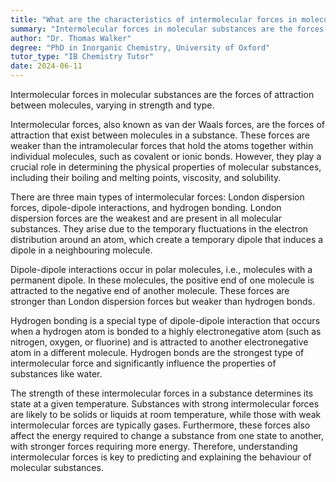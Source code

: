 ```yaml
---
title: "What are the characteristics of intermolecular forces in molecular substances?"
summary: "Intermolecular forces in molecular substances are the forces of attraction between molecules, varying in strength and type."
author: "Dr. Thomas Walker"
degree: "PhD in Inorganic Chemistry, University of Oxford"
tutor_type: "IB Chemistry Tutor"
date: 2024-06-11
---
```


Intermolecular forces in molecular substances are the forces of attraction between molecules, varying in strength and type.

Intermolecular forces, also known as van der Waals forces, are the forces of attraction that exist between molecules in a substance. These forces are weaker than the intramolecular forces that hold the atoms together within individual molecules, such as covalent or ionic bonds. However, they play a crucial role in determining the physical properties of molecular substances, including their boiling and melting points, viscosity, and solubility.

There are three main types of intermolecular forces: London dispersion forces, dipole-dipole interactions, and hydrogen bonding. London dispersion forces are the weakest and are present in all molecular substances. They arise due to the temporary fluctuations in the electron distribution around an atom, which create a temporary dipole that induces a dipole in a neighbouring molecule.

Dipole-dipole interactions occur in polar molecules, i.e., molecules with a permanent dipole. In these molecules, the positive end of one molecule is attracted to the negative end of another molecule. These forces are stronger than London dispersion forces but weaker than hydrogen bonds.

Hydrogen bonding is a special type of dipole-dipole interaction that occurs when a hydrogen atom is bonded to a highly electronegative atom (such as nitrogen, oxygen, or fluorine) and is attracted to another electronegative atom in a different molecule. Hydrogen bonds are the strongest type of intermolecular force and significantly influence the properties of substances like water.

The strength of these intermolecular forces in a substance determines its state at a given temperature. Substances with strong intermolecular forces are likely to be solids or liquids at room temperature, while those with weak intermolecular forces are typically gases. Furthermore, these forces also affect the energy required to change a substance from one state to another, with stronger forces requiring more energy. Therefore, understanding intermolecular forces is key to predicting and explaining the behaviour of molecular substances.
    